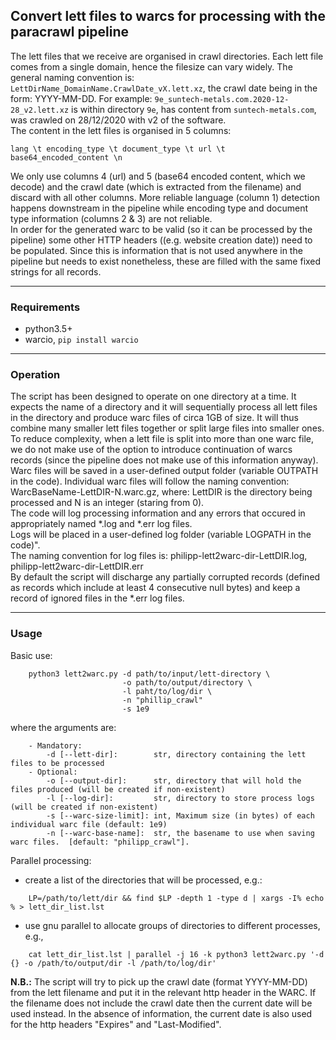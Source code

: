 ## Convert lett files to warcs for processing with the paracrawl pipeline
The lett files that we receive are organised in crawl directories. 
Each lett file comes from a single domain, hence the filesize can vary widely. 
The general naming convention is: `LettDirName_DomainName.CrawlDate_vX.lett.xz`, the crawl date being in the form: YYYY-MM-DD. 
For example: `9e_suntech-metals.com.2020-12-28_v2.lett.xz` is within directory `9e`, has content from `suntech-metals.com`, was crawled on 28/12/2020 with v2 of the software.    
The content in the lett files is organised in 5 columns:
```
lang \t encoding_type \t document_type \t url \t base64_encoded_content \n
```   
We only use columns 4 (url) and 5 (base64 encoded content, which we decode) and the crawl date (which is extracted from the filename) and discard with all other columns. More reliable language (column 1) detection happens downstream in the pipeline while encoding type and document type information (columns 2 & 3) are  not reliable.  
In order for the generated warc to be valid (so it can be processed by the pipeline) some other HTTP headers ((e.g. website creation date)) need to be populated. Since this is information that is not used anywhere in the pipeline but needs to exist nonetheless, these are filled with the same fixed strings for all records.  
***
### Requirements
- python3.5+
- warcio, `pip install warcio`
***
### Operation
The script has been designed to operate on one directory at a time. 
It expects the name of a directory and it will sequentially process all lett files in the directory
and produce warc files of circa 1GB of size. It will thus combine many smaller lett files together or split
large files into smaller ones. To reduce complexity, when a lett file is split into more than one warc file,
we do not make use of the option to introduce continuation of warcs records (since the pipeline does not make use of this information anyway).
Warc files will be saved in a user-defined output folder (variable OUTPATH in the code).
Individual warc files will follow the naming convention: WarcBaseName-LettDIR-N.warc.gz, where: LettDIR is the directory being processed and N is an integer
(staring from 0).  
The code will log processing information and any errors that occured in appropriately named \*.log and \*.err log files.  
Logs will be placed in a user-defined log folder (variable LOGPATH in the code)".  
The naming convention for log files is: philipp-lett2warc-dir-LettDIR.log, philipp-lett2warc-dir-LettDIR.err  
By default the script will discharge any partially corrupted records (defined as records which include at least 4 consecutive null bytes)
and keep a record of ignored files in the \*.err log files.  
***
### Usage
Basic use:  
```
    python3 lett2warc.py -d path/to/input/lett-directory \
                         -o path/to/output/directory \
                         -l paht/to/log/dir \
                         -n "phillip_crawl"
                         -s 1e9
```
where the arguments are:  
```
    - Mandatory:
        -d [--lett-dir]:        str, directory containing the lett files to be processed
    - Optional:
        -o [--output-dir]:      str, directory that will hold the files produced (will be created if non-existent)
        -l [--log-dir]:         str, directory to store process logs (will be created if non-existent)
        -s [--warc-size-limit]: int, Maximum size (in bytes) of each individual warc file (default: 1e9)
        -n [--warc-base-name]:  str, the basename to use when saving warc files.  [default: "philipp_crawl"].
```
Parallel processing:
- create a list of the directories that will be processed, e.g.:
```
    LP=/path/to/lett/dir && find $LP -depth 1 -type d | xargs -I% echo % > lett_dir_list.lst
```
- use gnu parallel to allocate groups of directories to different processes, e.g., 
```
    cat lett_dir_list.lst | parallel -j 16 -k python3 lett2warc.py '-d {} -o /path/to/output/dir -l /path/to/log/dir'
```
__N.B.:__ The script will try to pick up the crawl date (format YYYY-MM-DD) from the lett filename and put it in the relevant http header in the WARC.
If the filename does not include the crawl date then the current date will be used instead. In the absence of information, the current date is also used for the http headers \"Expires\" and \"Last-Modified\".  

